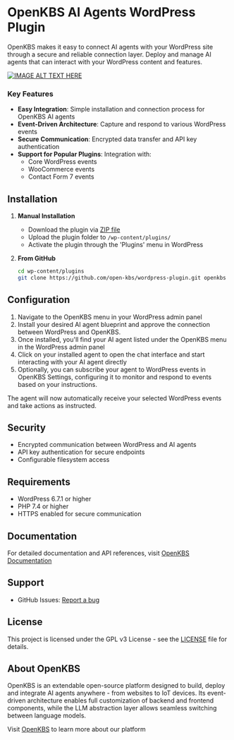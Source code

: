 # OpenKBS AI Agents WordPress Plugin
OpenKBS makes it easy to connect AI agents with your WordPress site through a secure and reliable connection layer. Deploy and manage AI agents that can interact with your WordPress content and features.

[![IMAGE ALT TEXT HERE](https://content.openkbs.com/videos/ai-agent-for-woocommerce.png)](https://www.youtube.com/watch?v=IWOfVulhwCc)

### Key Features
- **Easy Integration**: Simple installation and connection process for OpenKBS AI agents
- **Event-Driven Architecture**: Capture and respond to various WordPress events
- **Secure Communication**: Encrypted data transfer and API key authentication
- **Support for Popular Plugins**: Integration with:
    - Core WordPress events
    - WooCommerce events
    - Contact Form 7 events

## Installation

1. **Manual Installation**
    - Download the plugin via [ZIP file](https://github.com/open-kbs/wordpress-plugin/archive/refs/heads/main.zip)
    - Upload the plugin folder to `/wp-content/plugins/`
    - Activate the plugin through the 'Plugins' menu in WordPress

2. **From GitHub**
   ```bash
   cd wp-content/plugins
   git clone https://github.com/open-kbs/wordpress-plugin.git openkbs
   ```

## Configuration

1. Navigate to the OpenKBS menu in your WordPress admin panel
2. Install your desired AI agent blueprint and approve the connection between WordPress and OpenKBS.
3. Once installed, you'll find your AI agent listed under the OpenKBS menu in the WordPress admin panel
4. Click on your installed agent to open the chat interface and start interacting with your AI agent directly
5. Optionally, you can subscribe your agent to WordPress events in OpenKBS Settings, configuring it to monitor and respond to events based on your instructions.

The agent will now automatically receive your selected WordPress events and take actions as instructed.

## Security

- Encrypted communication between WordPress and AI agents
- API key authentication for secure endpoints
- Configurable filesystem access

## Requirements

- WordPress 6.7.1 or higher
- PHP 7.4 or higher
- HTTPS enabled for secure communication

## Documentation

For detailed documentation and API references, visit [OpenKBS Documentation](https://docs.openkbs.com)

## Support

- GitHub Issues: [Report a bug](https://github.com/open-kbs/wordpress-plugin/issues)

## License

This project is licensed under the GPL v3 License - see the [LICENSE](LICENSE) file for details.

## About OpenKBS

OpenKBS is an extendable open-source platform designed to build, deploy and integrate AI agents anywhere - from websites to IoT devices. Its event-driven architecture enables full customization of backend and frontend components, while the LLM abstraction layer allows seamless switching between language models.

Visit [OpenKBS](https://openkbs.com) to learn more about our platform